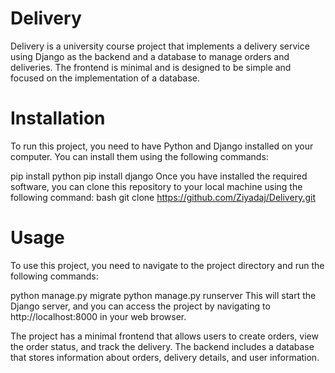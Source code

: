# Delivery

Delivery is a university course project that implements a delivery service using Django as the backend and a database to manage orders and deliveries. The frontend is minimal and is designed to be simple and focused on the implementation of a database.

# Installation

To run this project, you need to have Python and Django installed on your computer. You can install them using the following commands:

pip install python
pip install django
Once you have installed the required software, you can clone this repository to your local machine using the following command:
bash
git clone https://github.com/Ziyadaj/Delivery.git

# Usage

To use this project, you need to navigate to the project directory and run the following commands:

python manage.py migrate
python manage.py runserver
This will start the Django server, and you can access the project by navigating to http://localhost:8000 in your web browser.

The project has a minimal frontend that allows users to create orders, view the order status, and track the delivery. The backend includes a database that stores information about orders, delivery details, and user information.
